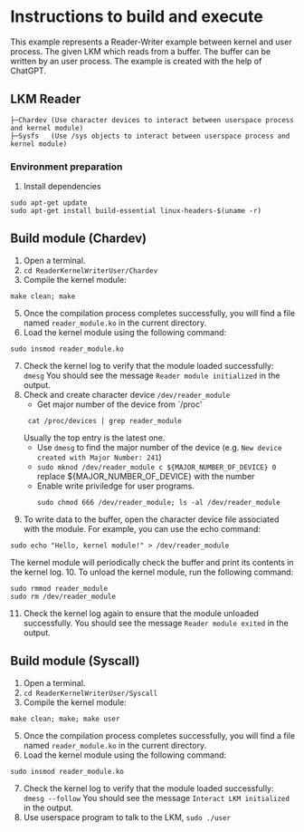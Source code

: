 # Instructions to build and execute
This example represents a Reader-Writer example between kernel and user process. The given LKM which reads from a buffer. The buffer can be written by an user process. The example is created with the help of ChatGPT.
## LKM Reader
```
├─Chardev (Use character devices to interact between userspace process and kernel module)
├─Sysfs   (Use /sys objects to interact between userspace process and kernel module)
```

### Environment preparation
1. Install dependencies
```
sudo apt-get update
sudo apt-get install build-essential linux-headers-$(uname -r)
```
## Build module (Chardev)
1. Open a terminal.
2. `cd ReaderKernelWriterUser/Chardev`
3. Compile the kernel module:
```
make clean; make
```
5. Once the compilation process completes successfully, you will find a file named `reader_module.ko` in the current directory.
6. Load the kernel module using the following command:
```
sudo insmod reader_module.ko
```
7. Check the kernel log to verify that the module loaded successfully:
`dmesg`
You should see the message `Reader module initialized` in the output.
8. Check and create character device `/dev/reader_module`
   * Get major number of the device from `/proc'
   ```
    cat /proc/devices | grep reader_module
   ```
   Usually the top entry is the latest one.
   * Use `dmesg` to find the major number of the device (e.g. `New device created with Major Number: 241`)
   * `sudo mknod /dev/reader_module c ${MAJOR_NUMBER_OF_DEVICE} 0` replace ${MAJOR_NUMBER_OF_DEVICE} with the number
   * Enable write priviledge for user programs.
     ```
     sudo chmod 666 /dev/reader_module; ls -al /dev/reader_module
     ```
9. To write data to the buffer, open the character device file associated with the module. For example, you can use the echo command:
```
sudo echo "Hello, kernel module!" > /dev/reader_module
```
The kernel module will periodically check the buffer and print its contents in the kernel log.
10. To unload the kernel module, run the following command:
```
sudo rmmod reader_module
sudo rm /dev/reader_module
```

11. Check the kernel log again to ensure that the module unloaded successfully. You should see the message `Reader module exited` in the output.

## Build module (Syscall)
1. Open a terminal.
2. `cd ReaderKernelWriterUser/Syscall`
3. Compile the kernel module:
```
make clean; make; make user
```
5. Once the compilation process completes successfully, you will find a file named `reader_module.ko` in the current directory.
6. Load the kernel module using the following command:
```
sudo insmod reader_module.ko
```
7. Check the kernel log to verify that the module loaded successfully:
`dmesg --follow`
You should see the message `Interact LKM initialized` in the output.
8. Use userspace program to talk to the LKM, `sudo ./user`